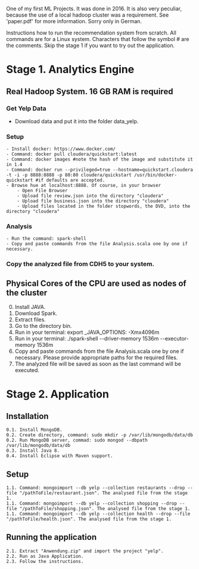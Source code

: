 One of my first ML Projects. It was done in 2016.
It is also very peculiar, because the use of a local hadoop cluster was a requirement.
See 'paper.pdf' for more information. Sorry only in German.

Instructions how to run the recommendation system from scratch.
All commands are for a Linux system.
Characters that follow the symbol # are the comments.
Skip the stage 1 if you want to try out the application.


# Stage 1. Analytics Engine


## Real Hadoop System. 16 GB RAM is required

### Get Yelp Data
- Download data and put it into the folder data_yelp.

### Setup
	- Install docker: https://www.docker.com/
	- Command: docker pull cloudera/quickstart:latest
	- Command: docker images #note the hash of the image and substitute it in 1.4
	- Command: docker run --privileged=true --hostname=quickstart.cloudera -t -i -p 8888:8888 -p 80:80 cloudera/quickstart /usr/bin/docker-quickstart #if defaults are accepted.
	- Browse hue at localhost:8888. Of course, in your browser
		- Open File Browser
		- Upload file review.json into the directory "cloudera"
		- Upload file business.json into the directory "cloudera"
		- Upload files located in the folder stopwords, the DVD, into the directory "cloudera"

### Analysis
	- Run the command: spark-shell
	- Copy and paste commands from the file Analysis.scala one by one if necessary.

### Copy the analyzed file from CDH5 to your system.

## Physical Cores of the CPU are used as nodes of the cluster

0. Install JAVA.
1. Download Spark.
2. Extract files.
3. Go to the directory bin.
4. Run in your terminal: export  _JAVA_OPTIONS: -Xmx4096m
5. Run in your terminal: ./spark-shell --driver-memory 1536m --executor-memory 1536m
6. Copy and paste commands from the file Analysis.scala one by one if necessary. Please provide appropriate paths for the required files.
7. The analyzed file will be saved as soon as the last command will be executed.


# Stage 2. Application


## Installation
	0.1. Install MongoDB.
	0.2. Create directory, command: sudo mkdir -p /var/lib/mongodb/data/db
	0.2. Run MongoDB server, commad: sudo mongod --dbpath /var/lib/mongodb/data/db
	0.3. Install Java 8.
	0.4. Install Eclipse with Maven support.

## Setup
	1.1. Command: mongoimport --db yelp --collection restaurants --drop --file "/pathToFile/restaurant.json". The analysed file from the stage 1.
	1.1. Command: mongoimport --db yelp --collection shopping --drop --file "/pathToFile/shopping.json". The analysed file from the stage 1.
	1.1. Command: mongoimport --db yelp --collection health --drop --file "/pathToFile/health.json". The analysed file from the stage 1.

## Running the application
	2.1. Extract "Anwendung.zip" and import the project "yelp".
	2.2. Run as Java Application.
	2.3. Follow the instructions.
